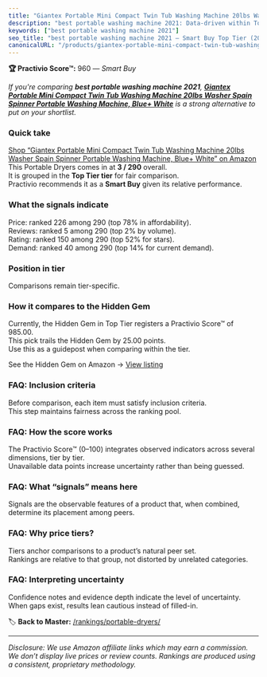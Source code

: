 ```yaml
---
title: "Giantex Portable Mini Compact Twin Tub Washing Machine 20lbs Washer Spain Spinner Portable Washing Machine, Blue+ White"
description: "best portable washing machine 2021: Data-driven within Top Tier ranking using the Practivio Score™. Positioned by quality, value, demand, findability, momentum."
keywords: ["best portable washing machine 2021"]
seo_title: "best portable washing machine 2021 — Smart Buy Top Tier (2025)"
canonicalURL: "/products/giantex-portable-mini-compact-twin-tub-washing-machine-20lbs-washer-spain-spinner-portable-washing-machine-blue-white-B01ALBMIEI/"
---
```


**🏆 Practivio Score™:** 960 — _Smart Buy_


*If you're comparing **best portable washing machine 2021**, **[Giantex Portable Mini Compact Twin Tub Washing Machine 20lbs Washer Spain Spinner Portable Washing Machine, Blue+ White](https://www.amazon.com/dp/B01ALBMIEI?tag=practivio-20)** is a strong alternative to put on your shortlist.*
### Quick take
[Shop “Giantex Portable Mini Compact Twin Tub Washing Machine 20lbs Washer Spain Spinner Portable Washing Machine, Blue+ White” on Amazon](https://www.amazon.com/dp/B01ALBMIEI?tag=practivio-20)
This Portable Dryers comes in at **3 / 290** overall.  
It is grouped in the **Top Tier tier** for fair comparison.  
Practivio recommends it as a **Smart Buy** given its relative performance.

### What the signals indicate
Price: ranked 226 among 290 (top 78% in affordability).  
Reviews: ranked 5 among 290 (top 2% by volume).  
Rating: ranked 150 among 290 (top 52% for stars).  
Demand: ranked 40 among 290 (top 14% for current demand).

### Position in tier
Comparisons remain tier-specific.

### How it compares to the Hidden Gem
Currently, the Hidden Gem in Top Tier registers a Practivio Score™ of 985.00.  
This pick trails the Hidden Gem by 25.00 points.  
Use this as a guidepost when comparing within the tier.  

See the Hidden Gem on Amazon → [View listing](https://www.amazon.com/dp/B0799Q45TT?tag=practivio-20)

### FAQ: Inclusion criteria
Before comparison, each item must satisfy inclusion criteria.  
This step maintains fairness across the ranking pool.

### FAQ: How the score works
The Practivio Score™ (0–100) integrates observed indicators across several dimensions, tier by tier.  
Unavailable data points increase uncertainty rather than being guessed.

### FAQ: What “signals” means here
Signals are the observable features of a product that, when combined, determine its placement among peers.

### FAQ: Why price tiers?
Tiers anchor comparisons to a product’s natural peer set.  
Rankings are relative to that group, not distorted by unrelated categories.

### FAQ: Interpreting uncertainty
Confidence notes and evidence depth indicate the level of uncertainty.  
When gaps exist, results lean cautious instead of filled-in.


🏷️ **Back to Master:** [/rankings/portable-dryers/](/rankings/portable-dryers/)

---
_Disclosure: We use Amazon affiliate links which may earn a commission. We don’t display live prices or review counts. Rankings are produced using a consistent, proprietary methodology._
